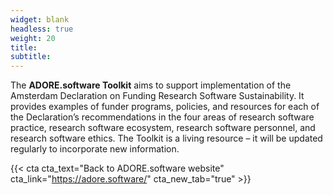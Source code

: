 ```yaml
---
widget: blank
headless: true
weight: 20
title: 
subtitle: 
---
```


The __ADORE.software Toolkit__ aims to support implementation of the Amsterdam Declaration on Funding Research Software Sustainability. It provides examples of funder programs, policies, and resources for each of the Declaration’s recommendations in the four areas of research software practice, research software ecosystem, research software personnel, and research software ethics. The Toolkit is a living resource – it will be updated regularly to incorporate new information.

{{< cta cta_text="Back to ADORE.software website" cta_link="https://adore.software/" cta_new_tab="true" >}}
